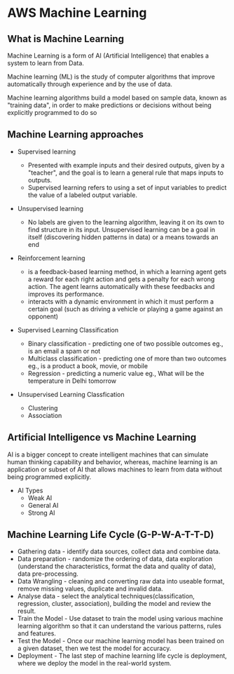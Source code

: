 # AWS Machine Learning

## What is Machine Learning
Machine Learning is a form of AI (Artificial Intelligence) that enables a system to learn from Data.

Machine learning (ML) is the study of computer algorithms that improve automatically through experience and by the use of data.

Machine learning algorithms build a model based on sample data, known as "training data", in order to make predictions or decisions without being explicitly programmed to do so

## Machine Learning approaches
- Supervised learning
  - Presented with example inputs and their desired outputs, given by a "teacher", and the goal is to learn a general rule that maps inputs to outputs.
  - Supervised learning refers to using a set of input variables to predict the value of a labeled output variable.
- Unsupervised learning
  -  No labels are given to the learning algorithm, leaving it on its own to find structure in its input. Unsupervised learning can be a goal in itself (discovering hidden patterns in data) or a means towards an end
- Reinforcement learning
  - is a feedback-based learning method, in which a learning agent gets a reward for each right action and gets a penalty for each wrong action. The agent learns automatically with these feedbacks and improves its performance.
  - interacts with a dynamic environment in which it must perform a certain goal (such as driving a vehicle or playing a game against an opponent)
  
- Supervised Learning Classification
  - Binary classification - predicting one of two possible outcomes eg., is an email a spam or not
  - Multiclass classification - predicting one of more than two outcomes eg., is a product a book, movie, or mobile
  - Regression - predicting a numeric value eg., What will be the temperature in Delhi tomorrow
  
- Unsupervised Learning Classfication
  - Clustering
  - Association

## Artificial Intelligence vs Machine Learning 
AI is a bigger concept to create intelligent machines that can simulate human thinking capability and behavior, whereas, machine learning is an application or subset of AI that allows machines to learn from data without being programmed explicitly.
- AI Types
  - Weak AI
  - General AI
  - Strong AI

## Machine Learning Life Cycle (G-P-W-A-T-T-D)
  - Gathering data - identify data sources, collect data and combine data.
  - Data preparation - randomize the ordering of data, data exploration (understand the characteristics, format the data and quality of data), data pre-processing.
  - Data Wrangling - cleaning and converting raw data into useable format, remove missing values, duplicate and invalid data.
  - Analyse data - select the analytical techniques(classification, regression, cluster, association), building the model and review the result.
  - Train the Model - Use dataset to train the model using various machine learning algorithm so that it can understand the various patterns, rules and features.
  - Test the Model - Once our machine learning model has been trained on a given dataset, then we test the model for accuracy.
  - Deployment - The last step of machine learning life cycle is deployment, where we deploy the model in the real-world system.
  
  
  